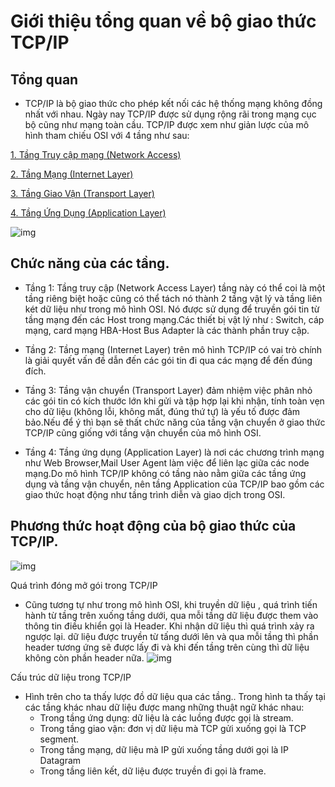 # Giới thiệu tổng quan về bộ giao thức TCP/IP

## Tổng quan
-  TCP/IP là bộ giao thức cho phép kết nối các hệ thống mạng không đồng nhất với nhau. Ngày nay TCP/IP được sử dụng rộng rãi trong mạng cục bộ cũng như mạng toàn cầu. TCP/IP được xem như giản lược của mô hình tham chiếu OSI với 4 tầng như sau:

 [1. Tầng Truy cập mạng (Network Access)](#na)

 [2. Tầng Mạng (Internet Layer)](#il)

 [3. Tầng Giao Vận (Transport Layer)](#tl) 

 [4. Tầng Ứng Dụng (Application Layer)](#al)
 
 ![img](https://thietbimangcisco.vn/userfiles/TCP-IP-Model.png)

## Chức năng của các tầng.
- <a name = "na" >Tầng 1: </a> Tầng truy cập (Network Access Layer) tầng này có thể coi là một tầng riêng biệt hoặc cũng có thể tách nó thành 2 tầng vật lý và tầng liên két dữ liệu như trong mô hình OSI. Nó được sử dụng để truyền gói tin từ tầng mạng đến các Host trong mạng.Các thiết bị vật lý như : Switch, cáp mạng, card mạng HBA-Host Bus Adapter là các thành phần truy cập.

- <a name = " il">Tầng 2: </a> Tầng mạng (Internet Layer) trên mô hình TCP/IP có vai trò chính là giải quyết vấn đề dẫn đến các gói tin đi qua các mạng để đến đúng đích.

- <a name = "tl">Tầng 3: </a> Tầng vận chuyển (Transport Layer) đảm nhiệm việc phân nhỏ các gói tin có kích thước lớn khi gửi và tập hợp lại khi nhận, tính toàn vẹn cho dữ liệu (không lỗi, không mất, đúng thứ tự) là yếu tố được đảm bảo.Nếu để ý thì bạn sẽ thất chức năng của tầng vận chuyển ở giao thức TCP/IP cũng giống với tầng vận chuyển của mô hình OSI.

- <a name = "al">Tầng 4: </a> Tầng ứng dụng (Application Layer) là nơi các chương trình mạng như Web Browser,Mail User Agent làm việc để liên lạc giữa các node mạng.Do mô hình TCP/IP không có tầng nào nằm giữa các tầng ứng dụng và tầng vận chuyển, nên tầng Application của TCP/IP bao gồm các giao thức hoạt động như tầng trình diễn và giao dịch trong OSI.

## Phương thức hoạt động của bộ giao thức của TCP/IP.
 ![img](https://vnpro.vn/wp-content/uploads/2015/11/Qu%C3%A1-tr%C3%ACnh-%C4%91%C3%B3ng-m%E1%BB%9F-g%C3%B3i-d%E1%BB%AF-li%E1%BB%87u-trong-TCP-IP.jpg)
 
Quá trình đóng mở gói trong TCP/IP

- Cũng tương tự như trong mô hình OSI, khi truyền dữ liệu , quá trình tiến hành từ tầng trên xuống tầng dưới, qua mỗi tầng dữ liệu được them vào thông tin điều khiển gọi là Header. Khi nhận dữ liệu thì quá trình xảy ra ngược lại. dữ liệu được truyền từ tấng dưới lên và qua mỗi tầng thì phần header tương ứng sẽ được lấy đi và khi đến tầng trên cùng thì dữ liệu không còn phần header nữa.
 ![img](https://vnpro.vn/wp-content/uploads/2015/11/C%E1%BA%A5u-tr%C3%BAc-d%E1%BB%AF-li%E1%BB%87u-trong-TCP-IP.jpg)
 
Cấu trúc dữ liệu trong TCP/IP

- Hình trên cho ta thấy lược đồ dữ liệu qua các tầng.. Trong hình ta thấy tại các tầng khác nhau dữ liệu được mang những thuật ngữ khác nhau:
  - Trong tầng ứng dụng: dữ liệu là các luồng được gọi là stream. 
  - Trong tầng giao vận: đơn vị dữ liệu mà TCP gửi xuống gọi là TCP segment.
  - Trong tầng mạng, dữ liệu mà IP gửi xuống tầng dưới gọi là IP Datagram 
  - Trong tầng liên kết, dữ liệu được truyền đi gọi là frame.


